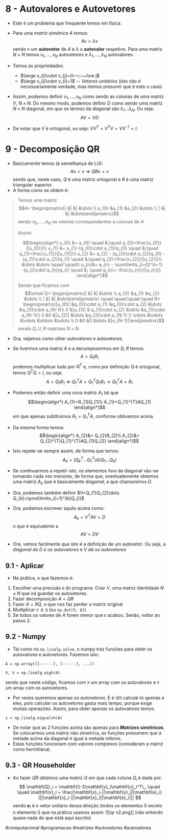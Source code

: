 #  8 - Autovalores e Autovetores
- Este é um problema que frequente temos em física.
- Para uma _matriz simétrica_ $A$ temos:
$$A v = \lambda v$$
sendo $v$ um **autovetor** de $A$ e $\lambda$ o **autovalor** respetivo. Para uma matriz $N \times N$ temos $v_{1},\dots,v_{N}$ autovetores e $\lambda_{1},\dots,\lambda_{N}$ autovalores.
- Temos as propriedades:
    - $\large v_{i}\cdot v_{j}=0~~;~~i\ne j$ 
    - $\large v_{i}\cdot v_{i}=1$ -- _Vetores unitários_ (isto não é necessariamente verdade, mas iremos presumir que é este o caso)

- Assim, podemos definir $v_{1},\dots,v_{N}$ como sendo as colunas de uma matriz $V, ~N \times N$. Do mesmo modo, podemos definir $D$ como sendo uma matriz $N \times N$ diagonal, em que os termos da diagonal são $\lambda_{1}\dots\lambda_{N}$. Ou seja:
$$AV=VD$$
- De notar que $V$ é ortogonal, ou seja: $VV^{T}=V^{T}V=VV^{-1}=I$.

# 9 - Decomposição QR
- Basicamente temos (à semelhança de LU):
$$Ax=v \Longrightarrow QRx=v$$
sendo que, neste caso, $Q$ é uma matriz ortogonal e $R$ é uma matriz triangular superior.
- A forma como se obtem é:
> Temos uma matriz $$A= \begin{pmatrix}| &| &| &\dots \\ a_{0} &a_{1} &a_{2} &\dots \\ | &| &| &\dots\end{pmatrix}$$sendo $a_{0}, \dots, a_{N}$ os vetores correspondentes a colunas de $A$
> 
> Assim: 
> 
> $$\begin{align*}
u_{0} &= a_{0} \quad &;\quad q_{0}=\frac{u_{0}}{|u_{0}|}\\
u_{1} &= a_{1}-(q_{0}\cdot a_{1})q_{0} \quad &;\quad q_{1}=\frac{u_{1}}{|u_{1}|}\\
u_{2} &= a_{2} - (q_{0}\cdot a_{2})q_{0} - (q_{1}\cdot a_{2})q_{1} \quad &;\quad q_{2}=\frac{u_{2}}{|u_{2}|}\\
&\dots &\dots \quad \quad\\
u_{n}&= a_{n} - \sum\limits_{i=0}^{n-1} (q_{i}\cdot a_{n})q_{i} \quad &; \quad q_{n}= \frac{u_{n}}{|u_{n}|}
\end{align*}$$
> 
> Sendo que ficamos com $$\small Q= \begin{pmatrix}| &| &| &\dots \\ q_{0} &q_{1} &q_{2} &\dots \\ | &| &| &\dots\end{pmatrix} \quad \quad;\quad \quad R= \begin{pmatrix}|u_{0}| &q_{0}\cdot a_{1} &q_{0}\cdot a_{2} &\dots &q_{0}\cdot a_{N-1}\\ 0 &|u_{1}| & q_{1}\cdot a_{2} &\dots &q_{1}\cdot a_{N-1}\\ 0 &0 &|u_{2}| &\dots &q_{2}\cdot a_{N-1} \\ \vdots &\vdots &\vdots &\ddots &\vdots \\ 0 &0 &0 &\dots &|u_{N-1}|\end{pmatrix}$$sendo $Q, U, R$ matrizes $N \times N$.

- Ora, vejamos como obter autovalores e autovetores.
- Se tivermos uma matriz $A$ e a decomposermos em $Q,R$ temos:
$$A = Q_{1}R_{1}$$
podemos multiplicar tudo por $Q^{T}$ e, como por definição $Q$ é ortogonal, temos $Q^{T}Q=I$, ou seja:
$$A=Q_{1}R_{1}\Longrightarrow Q_{1}^{T}A=Q_{1}^{T}Q_{1}R_{1}\to Q_{1}^{T}A=R_{1}$$
- Podemos então definir uma nova matriz $A_{1}$ tal que $$\begin{align*}
A_{1}=R_{1}Q_{1}\\
A_{1}=Q_{1}^{T}AQ_{1}
\end{align*}$$em que apenas subtituimos $R_{1}=Q_{1}^{T}A$, conforme obtivemos acima.

- Da mesma forma temos:
$$\begin{align*}
A_{2}&= Q_{2}R_{2}\\
A_{2}&= Q_{2}^{T}Q_{1}^{T}AQ_{1}Q_{2}
\end{align*}$$
- Isto repete-se sempre assim, de forma que temos:
$$A_{k}=(Q_{k}^{T}\dots Q_{1}^{T})A(Q_{1}\dots Q_{k})$$
- Se continuarmos a repetir isto, os elementos fora da diagonal vão-se tornando cada vez menores, de forma que, eventualemente obtemos uma matriz $A_{k}$ que é basicamente *diagonal*, a que chamaremos $D$.
- Ora, podemos também definir $V=Q_{1}Q_{2}\dots Q_{k}=\prod\limits_{i=1}^{k}Q_{i}$
- Ora, podemos escrever aquilo acima como:
$$A_{k}=V^{T}AV=D$$
o que é equivalente a $$AV=DV$$
- Ora, vemos facilmente que isto é a definição de um autovetor. Ou seja, a _diagonal de D é os autovalores_ e _V dá os autovetores_

## 9.1 - Aplicar
- Na prática, o que fazemos é:
1. Escolher uma precisão $\epsilon$ do programa. Criar $V$, uma matriz identidade $N \times N$ que irá guardar os autovetores.
2. Fazer decomposição $A=QR$
3. Fazer $A=RQ$, o que nos faz perder a matriz original
4. Multiplicar `V @ Q` (ou `np.dot(V, Q)`)
5. Se todos os valores de $A$ forem menor que $\epsilon$ acabou. Senão, voltar ao passo 2.

## 9.2 - Numpy
- Tal como no `np.linalg.solve`, o numpy traz funções para obter os autovalores e autovetores. Fazemos isto:
```
A = np.array([[------], [------], ...])

X, V = np.linalg.eigh(A)
```
sendo que neste código, ficamos com `X` um array com os autovalores e `V` um array com os autovetores.

- Por vezes queremos apenas os _autovalores_. E é útil calculá-lo apenas a eles, pois calcular os autovetores gasta mais tempo, porque exige muitas operações. Assim, para obter _apenas_ os autovalores temos:
```
x = np.linalg.eigvalsh(A)
```

- De notar que as 2 funções acima são apenas para ***Matrizes simétricas***. Se colocarmos uma matriz não simetrica, as funções presumem que a metade acima da diagonal é igual à metade inferior.
- Estas funções funcionam com valores complexos (consideram a matriz como hermitiana).

## 9.3 - QR Householder
- Ao fazer $QR$ obtemos uma matriz $Q$ em que cada coluna $Q_{i}$ é dada por:
$$
\mathbf{Q}_i = \mathbf{I}-2\mathbf{v}_i\mathbf{v}_i^T\,, \quad \quad \mathbf{v}_i = \frac{\mathbf{x}_i-||\mathbf{x}_i||\mathbf{e}_i}{||\mathbf{x}_i-||\mathbf{x}_i||\mathbf{e}_i||}
$$
sendo $\mathbf{e}_{i}$ é o vetor unitário dessa direção (todos os elementos 0 exceto o elemento $i$)
que na prática usamos assim:
![[qr v2.png]]
(não entendo quase nada do que está aqui escrito)

#computacional #programacao #matrizes #autovetores #autovalores 